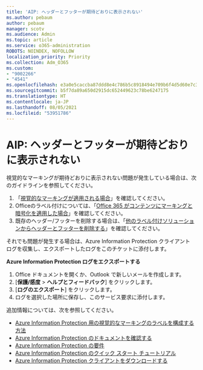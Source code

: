 ```yaml
---
title: 'AIP: ヘッダーとフッターが期待どおりに表示されない'
ms.author: pebaum
author: pebaum
manager: scotv
ms.audience: Admin
ms.topic: article
ms.service: o365-administration
ROBOTS: NOINDEX, NOFOLLOW
localization_priority: Priority
ms.collection: Adm_O365
ms.custom:
- "9002266"
- "4541"
ms.openlocfilehash: e3a0e5caccba87ddd8e4c786b5c8918494e709b6f4d5d60e7c31215a60b1d5d6
ms.sourcegitcommit: b5f7da89a650d2915dc652449623c78be6247175
ms.translationtype: HT
ms.contentlocale: ja-JP
ms.lasthandoff: 08/05/2021
ms.locfileid: "53951786"
---
```

# <a name="aip-headers-and-footers-not-displaying-as-expected"></a>AIP: ヘッダーとフッターが期待どおりに表示されない

視覚的なマーキングが期待どおりに表示されない問題が発生している場合は、次のガイドラインを参照してください。

1. 「[視覚的なマーキングが適用される場合](https://docs.microsoft.com/azure/information-protection/configure-policy-markings#when-visual-markings-are-applied)」を確認してください。
2. Officeのラベル付けについては、「[Office 365 がコンテンツにマーキングと暗号化を適用した場合](https://docs.microsoft.com/microsoft-365/compliance/sensitivity-labels-office-apps#when-office-apps-apply-content-marking-and-encryption)」を確認してください。
3. 既存のヘッダー/フッターを削除する場合は、「[他のラベル付けソリューションからヘッダーとフッターを削除する](https://docs.microsoft.com/azure/information-protection/rms-client/client-admin-guide-customizations#remove-headers-and-footers-from-other-labeling-solutions)」を確認してください。

それでも問題が発生する場合は、Azure Information Protection クライアント ログを収集し、エクスポートしたログをこのチケットに添付します。

**Azure Information Protection ログをエクスポートする**

1. Office ドキュメントを開くか、Outlook で新しいメールを作成します。
2. [**保護/感度** > **へルプとフィードバック**] をクリックします。
3. [**ログのエクスポート**] をクリックします。
4. ログを選択した場所に保存し、このサービス要求に添付します。

追加情報については、次を参照してください。

- [Azure Information Protection 用の視覚的なマーキングのラベルを構成する方法](https://docs.microsoft.com/azure/information-protection/configure-policy-markings)
- [Azure Information Protection のドキュメントを確認する](https://docs.microsoft.com/azure/information-protection/what-is-information-protection)
- [Azure Information Protection の要件](https://docs.microsoft.com/azure/information-protection/get-started/requirements)
- [Azure Information Protection のクイック スタート チュートリアル](https://docs.microsoft.com/azure/information-protection/get-started/infoprotect-quick-start-tutorial)
- [Azure Information Protection クライアントをダウンロードする](https://www.microsoft.com/download/details.aspx?id=53018)
